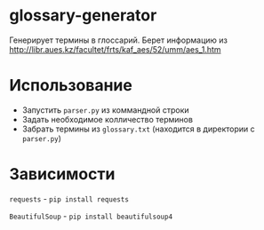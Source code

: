 # glossary-generator
Генерирует термины в глоссарий.
Берет информацию из http://libr.aues.kz/facultet/frts/kaf_aes/52/umm/aes_1.htm

# Использование
- Запустить `parser.py` из коммандной строки
- Задать необходимое колличество терминов
- Забрать термины из `glossary.txt` (находится в директории с `parser.py`)

# Зависимости
`requests` - `pip install requests`

`BeautifulSoup` - `pip install beautifulsoup4`
